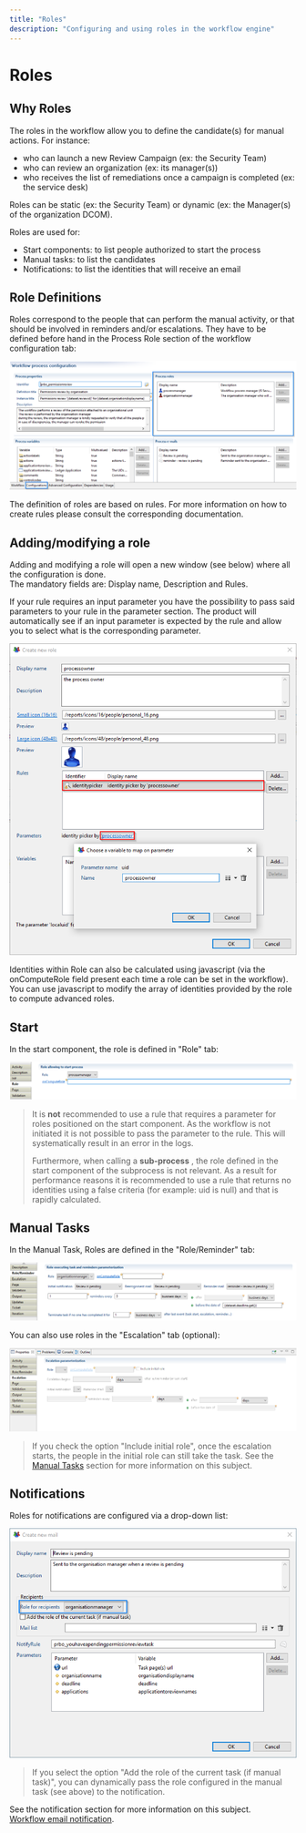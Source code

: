 ```yaml
---
title: "Roles"
description: "Configuring and using roles in the workflow engine"
---
```


# Roles

## Why Roles

The roles in the workflow allow you to define the candidate(s) for manual actions. For instance:  

- who can launch a new Review Campaign (ex: the Security Team)
- who can review an organization (ex: its manager(s))
- who receives the list of remediations once a campaign is completed (ex: the service desk)

Roles can be static (ex: the Security Team) or dynamic (ex: the Manager(s) of the organization DCOM).  

Roles are used for:  

- Start components: to list people authorized to start the process
- Manual tasks: to list the candidates
- Notifications: to list the identities that will receive an email

## Role Definitions  

Roles correspond to the people that can perform the manual activity, or that should be involved in reminders and/or escalations. They have to be defined before hand in the Process Role section of the workflow configuration tab:  

![Role Definitions](./images/wf_roles.png "Role Definitions")  

The definition of roles are based on rules. For more information on how to create rules please consult the corresponding documentation.

## Adding/modifying a role

Adding and modifying a role will open a new window (see below) where all the configuration is done.  
The mandatory fields are: Display name, Description and Rules.  

If your rule requires an input parameter you have the possibility to pass said parameters to your rule in the parameter section. The product will automatically see if an input parameter is expected by the rule and allow you to select what is the corresponding parameter.  

![Adding/modifying a role](./images/RolesParameters.png "Adding/modifying a role")  

Identities within Role can also be calculated using javascript (via the onComputeRole field present each time a role can be set in the workflow).  
You can use javascript to modify the array of identities provided by the role to compute advanced roles.

## Start

In the start component, the role is defined in "Role" tab:  

![Start](./images/wf_role_start.png "Start")  

> It is **not** recommended to use a rule that requires a parameter for roles positioned on the start component. As the workflow is not initiated it is not possible to pass the parameter to the rule. This will systematically result in an error in the logs.  
>  
> Furthermore, when calling a **sub-process** , the role defined in the start component of the subprocess is not relevant. As a result for performance reasons it is recommended to use a rule that returns no identities using a false criteria (for example: uid is null) and that is rapidly calculated.  

## Manual Tasks

In the Manual Task, Roles are defined in the "Role/Reminder" tab:  

![Manual Tasks](./images/role_reminder.png "Manual Tasks")  

You can also use roles in the "Escalation" tab (optional):  

![Start](./images/escalation.png "Start")  

> If you check the option "Include initial role", once the escalation starts, the people in the initial role can still take the task.
> See the [Manual Tasks](./05-manual-tasks) section for more information on this subject.  

## Notifications

Roles for notifications are configured via a drop-down list:  

![Notifications](./images/role_notification.png "Notifications")  

> If you select the option "Add the role of the current task (if manual task)", you can dynamically pass the role configured in the manual task (see above) to the notification.  

See the notification section for more information on this subject.  
[Workflow email notification](./07-email-notifications).
